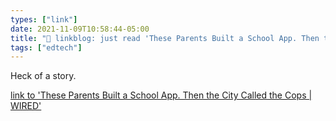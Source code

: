 ```yaml
---
types: ["link"]
date: 2021-11-09T10:58:44-05:00
title: "🔗 linkblog: just read 'These Parents Built a School App. Then the City Called the Cops | WIRED'"
tags: ["edtech"]
---
```

Heck of a story.
 
[link to 'These Parents Built a School App. Then the City Called the Cops | WIRED'](https://www.wired.com/story/sweden-stockholm-school-app-open-source/)
